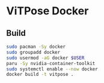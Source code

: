# ViTPose Docker

## Build

```bash
sudo pacman -Sy docker
sudo groupadd docker
sudo usermod -aG docker $USER
paru -Sy nvidia-container-toolkit
sudo systemctl enable --now docker
docker build -t vitpose .
```
